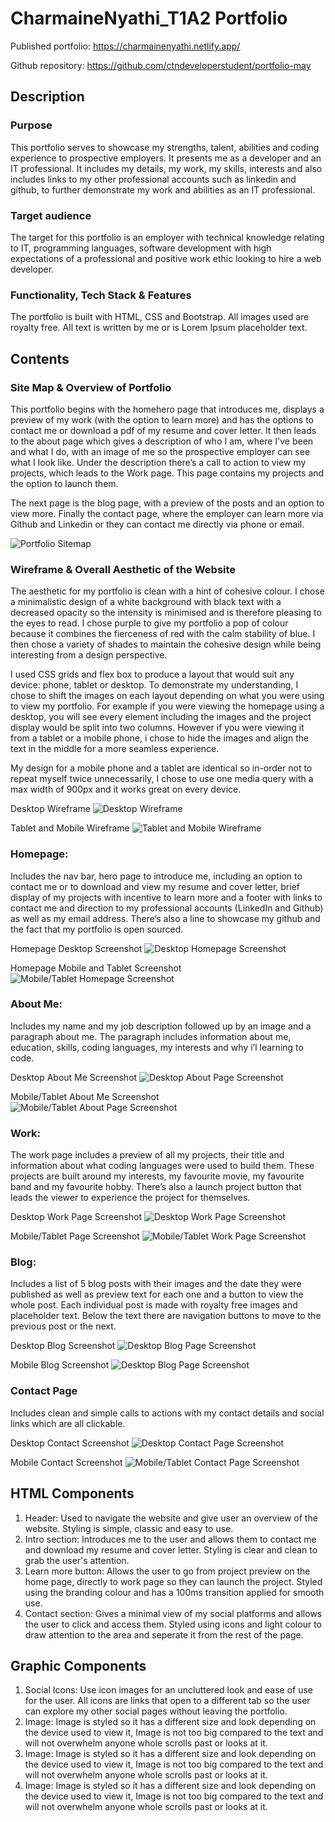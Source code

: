 # CharmaineNyathi_T1A2 Portfolio
Published portfolio: https://charmainenyathi.netlify.app/

Github repository: https://github.com/ctndeveloperstudent/portfolio-may

## Description
### Purpose
This portfolio serves to showcase my strengths, talent, abilities and coding experience to prospective employers. It presents me as a developer and an IT professional. It includes my details, my work, my skills, interests and also includes links to my other professional accounts such as linkedin and github, to further demonstrate my work and abilities as an IT professional. 

### Target audience 
The target for this portfolio is an employer with technical knowledge relating to IT, programming languages, software development with high expectations of a professional and positive work ethic looking to hire a web developer.

### Functionality, Tech Stack & Features
The portfolio is built with HTML, CSS and Bootstrap. All images used are royalty free. All text is written by me or is Lorem Ipsum placeholder text.


## Contents

### Site Map & Overview of Portfolio
This portfolio begins with the homehero page that introduces me, displays a preview of my work (with the option to learn more) and has the options to contact me or download a pdf of my resume and cover letter. It then leads to the about page which gives a description of who I am, where I've been and what I do, with an image of me so the prospective employer can see what I look like. Under the description there’s a call to action to view my projects, which leads to the Work page. This page contains my projects and the option to launch them. 

The next page is the blog page, with a preview of the posts and an option to view more. Finally the contact page, where the employer can learn more via Github and Linkedin or they can contact me directly via phone or email.

![Portfolio Sitemap](docs\sitemap.png)

### Wireframe & Overall Aesthetic of the Website
The aesthetic for my portfolio is clean with a hint of cohesive colour. I chose a minimalistic design of a white background with black text with a decreased opacity so the intensity is minimised and is therefore pleasing to the eyes to read. I chose purple to give my portfolio a pop of colour because it combines the fierceness of red with the calm stability of blue. I then chose a variety of shades to maintain the cohesive design while being interesting from a design perspective.

I used CSS grids and flex box to produce a layout that would suit any device: phone, tablet or desktop. To demonstrate my understanding, I chose to shift the images on each layout depending on what you were using to view my portfolio. For example if you were viewing the homepage using a desktop, you will see every element including the images and the project display would be split into two columns. However if you were viewing it from a tablet or a mobile phone, i chose to hide the images and align the text in the middle for a more seamless experience.

My design for a mobile phone and a tablet are identical so in-order not to repeat myself twice unnecessarily, I chose to use one media query with a max width of 900px and it works great on every device.

Desktop Wireframe
![Desktop Wireframe](docs\desktop_wireframe.png)

Tablet and Mobile Wireframe
![Tablet and Mobile Wireframe](docs\mobile_tablet_wireframe.png)

### Homepage: 
Includes the nav bar, hero page to introduce me, including an option to contact me or to download and view my resume and cover letter, brief display of my projects with incentive to learn more and a footer with links to contact me and direction to my professional accounts (LinkedIn and Github) as well as my email address. There’s also a line to showcase my github and the fact that my portfolio is open sourced.

Homepage Desktop Screenshot
![Desktop Homepage Screenshot](docs\homepage_screenshot_desktop.png)

Homepage Mobile and Tablet Screenshot
![Mobile/Tablet Homepage Screenshot](docs\homepage_screenshot_tablet_mobile.png)

### About Me: 
Includes my name and my job description followed up by an image and a paragraph about me. The paragraph includes information about me, education, skills, coding languages, my interests and why i’l learning to code.

Desktop About Me Screenshot
![Desktop About Page Screenshot](docs\about_page_screenshot_desktop.png)

Mobile/Tablet About Me Screenshot
![Mobile/Tablet About Page Screenshot](docs\about_page_screenshot_tablet_mobile.png)

### Work: 
The work page includes a preview of all my projects, their title and information about what coding languages were used to build them. These projects are built around my interests, my favourite movie, my favourite band and my favourite hobby. There’s also a launch project button that leads the viewer to experience the project for themselves.

Desktop Work Page Screenshot
![Desktop Work Page Screenshot](docs\work_page_screenshot_desktop.png)

Mobile/Tablet Page Screenshot
![Mobile/Tablet Work Page Screenshot](docs\work_page_screenshot_tablet_mobile.png)

### Blog: 
Includes a list of 5 blog posts with their images and the date they were published as well as preview text for each one and a button to view the whole post. Each individual post is made with royalty free images and placeholder text. Below the text there are navigation buttons to move to the previous post or the next.

Desktop Blog Screenshot
![Desktop Blog Page Screenshot](docs\blog_page_screenshot_desktop.png)

Mobile Blog Screenshot
![Desktop Blog Page Screenshot](docs\blog_page_screenshot_tablet_mobile.png)

### Contact Page
Includes clean and simple calls to actions with my contact details and social links which are all clickable.

Desktop Contact Screenshot
![Desktop Contact Page Screenshot](docs\contact_page_screenshot_desktop.png)

Mobile Contact Screenshot
![Mobile/Tablet Contact Page Screenshot](docs\contact_page_screenshot_tablet_mobile.png)


## HTML Components
1. Header: Used to navigate the website and give user an overview of the website. Styling is simple, classic and easy to use.
2. Intro section: Introduces me to the user and allows them to contact me and download my resume and cover letter. Styling is clear and clean to grab the user's attention.
3. Learn more button: Allows the user to go from project preview on the home page, directly to work page so they can launch the project. Styled using the branding colour and has a 100ms transition applied for smooth use.
4. Contact section: Gives a minimal view of my social platforms and allows the user to click and access them. Styled using icons and light colour to draw attention to the area and seperate it from the rest of the page.

## Graphic Components
1. Social Icons: Use icon images for an uncluttered look and ease of use for the user. All icons are links that open to a different tab so the user can explore my other social pages without leaving the portfolio.
2. Image: Image is styled so it has a different size and look depending on the device used to view it, Image is not too big compared to the text and will not overwhelm anyone whole scrolls past or looks at it.
3. Image: Image is styled so it has a different size and look depending on the device used to view it, Image is not too big compared to the text and will not overwhelm anyone whole scrolls past or looks at it.
4. Image: Image is styled so it has a different size and look depending on the device used to view it, Image is not too big compared to the text and will not overwhelm anyone whole scrolls past or looks at it.
